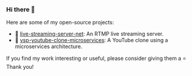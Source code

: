 ### Hi there 👋

Here are some of my open-source projects:

- 📡 [live-streaming-server-net](https://github.com/josephnhtam/live-streaming-server-net): An RTMP live streaming server.
- 🎥 [vsp-youtube-clone-microservices](https://github.com/josephnhtam/vsp-youtube-clone-microservices): A YouTube clone using a microservices architecture.

If you find my work interesting or useful, please consider giving them a ⭐️ 
Thank you!
